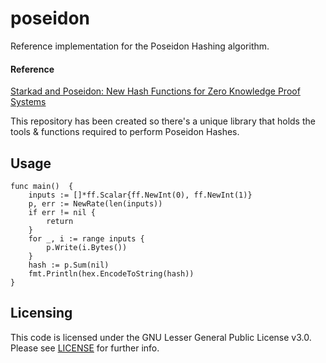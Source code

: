 # poseidon


Reference implementation for the Poseidon Hashing algorithm.


#### Reference

[Starkad and Poseidon: New Hash Functions for Zero Knowledge Proof Systems](https://eprint.iacr.org/2019/458.pdf)

This repository has been created so there's a unique library that holds the tools & functions
required to perform Poseidon Hashes.

## Usage

```bigquery
func main()  {
	inputs := []*ff.Scalar{ff.NewInt(0), ff.NewInt(1)}
	p, err := NewRate(len(inputs))
    if err != nil {
        return
    }
	for _, i := range inputs {
		p.Write(i.Bytes())
	}
	hash := p.Sum(nil)
	fmt.Println(hex.EncodeToString(hash))
}
```


## Licensing

This code is licensed under the GNU Lesser General Public License v3.0. Please see [LICENSE](https://github.com/PlatONnetwork/PlatON-Go/blob/develop/COPYING) for further info.